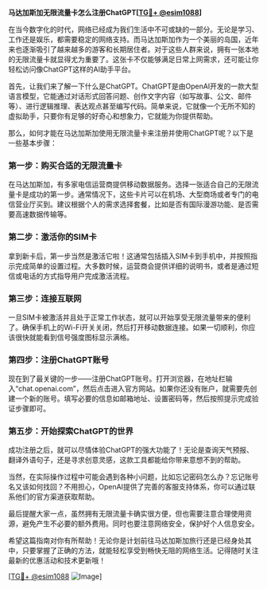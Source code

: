 **马达加斯加无限流量卡怎么注册ChatGPT[[TG💪+ @esim1088](https://t.me/s/esim1088)]**

在当今数字化的时代，网络已经成为我们生活中不可或缺的一部分。无论是学习、工作还是娱乐，都需要稳定的网络支持。而马达加斯加作为一个美丽的岛国，近年来也逐渐吸引了越来越多的游客和长期居住者。对于这些人群来说，拥有一张本地的无限流量卡就显得尤为重要了。这张卡不仅能够满足日常上网需求，还可能让你轻松访问像ChatGPT这样的AI助手平台。

首先，让我们来了解一下什么是ChatGPT。ChatGPT是由OpenAI开发的一款大型语言模型，它能通过对话形式回答问题、创作文字内容（如写故事、公文、邮件等）、进行逻辑推理、表达观点甚至编写代码。简单来说，它就像一个无所不知的虚拟助手，只要你有足够的好奇心和想象力，它就能为你提供帮助。

那么，如何才能在马达加斯加使用无限流量卡来注册并使用ChatGPT呢？以下是一些基本步骤：

### 第一步：购买合适的无限流量卡

在马达加斯加，有多家电信运营商提供移动数据服务。选择一张适合自己的无限流量卡是成功的第一步。通常情况下，这些卡片可以在机场、大型商场或者专门的电信营业厅买到。建议根据个人的需求选择套餐，比如是否有国际漫游功能、是否需要高速数据传输等。

### 第二步：激活你的SIM卡

拿到新卡后，第一步当然是激活它啦！这通常包括插入SIM卡到手机中，并按照指示完成简单的设置过程。大多数时候，运营商会提供详细的说明书，或者是通过短信或电话的方式指导用户完成激活流程。

### 第三步：连接互联网

一旦SIM卡被激活并且处于正常工作状态，就可以开始享受无限流量带来的便利了。确保手机上的Wi-Fi开关关闭，然后打开移动数据连接。如果一切顺利，你应该很快就能看到信号强度图标显示满格。

### 第四步：注册ChatGPT账号

现在到了最关键的一步——注册ChatGPT账号。打开浏览器，在地址栏输入“chat.openai.com”，然后点击进入官方网站。如果你还没有账户，就需要先创建一个新的账号。填写必要的信息如邮箱地址、设置密码等，然后按照提示完成验证步骤即可。

### 第五步：开始探索ChatGPT的世界

成功注册之后，就可以尽情体验ChatGPT的强大功能了！无论是查询天气预报、翻译外语句子，还是寻求创意灵感，这款工具都能给你带来意想不到的帮助。

当然，在实际操作过程中可能会遇到各种小问题，比如忘记密码怎么办？忘记账号名又该如何找回？不用担心，OpenAI提供了完善的客服支持体系，你可以通过联系他们的官方渠道获取帮助。

最后提醒大家一点，虽然拥有无限流量卡确实很方便，但也需要注意合理使用资源，避免产生不必要的额外费用。同时也要注意网络安全，保护好个人信息安全。

希望这篇指南对你有所帮助！无论你是计划前往马达加斯加旅行还是已经身处其中，只要掌握了正确的方法，就能轻松享受到畅快无阻的网络生活。记得随时关注最新的优惠活动和技术更新哦！

[[TG💪+ @esim1088](https://t.me/s/esim1088) ![Image](https://i.postimg.cc/4NQfJmqS/Snipaste-2025-05-13-00-14-12.png)]